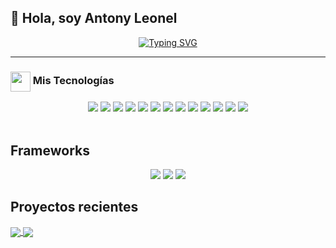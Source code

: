 ## 👋 Hola, soy Antony Leonel

<p align="center">
  <a href="https://github.com/DenverCoder1/readme-typing-svg">
    <img src="https://readme-typing-svg.herokuapp.com?font=IBM+Plex+Sans&size=22&color=58A6FF&center=true&vCenter=true&lines=Bienvenido+a+mi+perfil+de+GitHub!;Soy+Desarrollador+Frontend+Hondureño;Con+más+de+2+años+de+experiencia;Apasionado+por+la+web+y+la+tecnología" alt="Typing SVG" />
  </a>
</p>

---

### <img src="https://media2.giphy.com/media/QssGEmpkyEOhBCb7e1/giphy.gif" width="32px" style="vertical-align:middle" /> Mis Tecnologías 

<!-- Tecnologías -->
<div align="center">
  <img src="https://img.shields.io/badge/Blender-F5792A?style=for-the-badge&logo=blender&logoColor=white" />
  <img src="https://img.shields.io/badge/Clerk-3E1EDE?style=for-the-badge&logo=clerk&logoColor=white" />
  <img src="https://img.shields.io/badge/CSS%20-%231572B6.svg?style=for-the-badge&logo=css3&logoColor=white" />
  <img src="https://img.shields.io/badge/Firebase-FFCA28?style=for-the-badge&logo=firebase&logoColor=black" />
  <img src="https://img.shields.io/badge/Git-F05032?style=for-the-badge&logo=git&logoColor=white" />
  <img src="https://img.shields.io/badge/GitHub-181717?style=for-the-badge&logo=github&logoColor=white" />
  <img src="https://img.shields.io/badge/HTML5%20-%23E34F26.svg?style=for-the-badge&logo=html5&logoColor=white" />
  <img src="https://img.shields.io/badge/JavaScript%20-%23F7DF1E.svg?style=for-the-badge&logo=javascript&logoColor=black" />
  <img src="https://img.shields.io/badge/Node.js-339933?style=for-the-badge&logo=nodedotjs&logoColor=white" />
  <img src="https://img.shields.io/badge/Photoshop-31A8FF?style=for-the-badge&logo=adobephotoshop&logoColor=white" />
  <img src="https://img.shields.io/badge/Supabase-3FCF8E?style=for-the-badge&logo=supabase&logoColor=white" />
  <img src="https://img.shields.io/badge/Three.js-000000?style=for-the-badge&logo=three.js&logoColor=white" />
  <img src="https://img.shields.io/badge/TypeScript-3178C6?style=for-the-badge&logo=typescript&logoColor=white" />

</div>

<br/>

<!-- Frameworks -->
<h2>Frameworks</h2>
<div align="center">

  <img src="https://img.shields.io/badge/Astro%20-%23FF6600.svg?style=for-the-badge&logo=astro&logoColor=white" />
  <img src="https://img.shields.io/badge/Next.js-000000?style=for-the-badge&logo=nextdotjs&logoColor=white" />
  <img src="https://img.shields.io/badge/React%20-%231572B6.svg?style=for-the-badge&logo=react&logoColor=white" />

</div>
<h2>
  
## Proyectos recientes
</h2>


<a href="https://github.com/JackTony12/AntonyLeon">
  <img align="center" src="https://github-readme-stats.vercel.app/api/pin/?username=JackTony12&repo=AntonyLeon&theme=onedark" />
</a>
<a href="https://github.com/JackTony12/cat_web">
  <img align="center" src="https://github-readme-stats.vercel.app/api/pin/?username=JackTony12&repo=cat_web&theme=onedark" />
</a>







